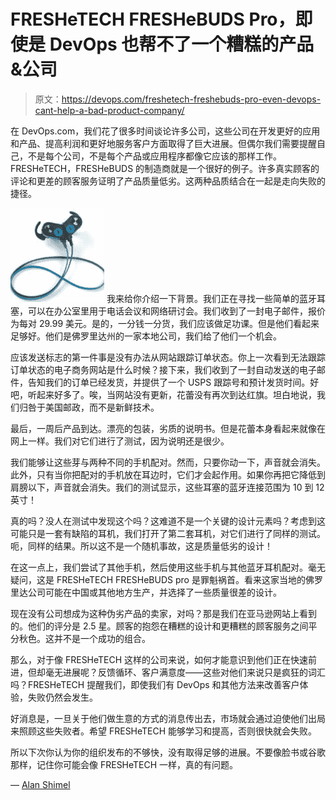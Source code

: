 # FRESHeTECH FRESHeBUDS Pro，即使是 DevOps 也帮不了一个糟糕的产品&公司

> 原文：<https://devops.com/freshetech-freshebuds-pro-even-devops-cant-help-a-bad-product-company/>

在 DevOps.com，我们花了很多时间谈论许多公司，这些公司在开发更好的应用和产品、提高利润和更好地服务客户方面取得了巨大进展。但偶尔我们需要提醒自己，不是每个公司，不是每个产品或应用程序都像它应该的那样工作。FRESHeTECH，FRESHeBUDS 的制造商就是一个很好的例子。许多真实顾客的评论和更差的顾客服务证明了产品质量低劣。这两种品质结合在一起是走向失败的捷径。

[![freshbuds](img/af6cd3d8db1de39dd7d49ccf2140dcd6.png)](https://devops.com/wp-content/uploads/2016/11/freshbuds-e1480221795980.jpg) 我来给你介绍一下背景。我们正在寻找一些简单的蓝牙耳塞，可以在办公室里用于电话会议和网络研讨会。我们收到了一封电子邮件，报价为每对 29.99 美元。是的，一分钱一分货，我们应该做足功课。但是他们看起来足够好。他们是佛罗里达州的一家本地公司，我们给了他们一个机会。

应该发送标志的第一件事是没有办法从网站跟踪订单状态。你上一次看到无法跟踪订单状态的电子商务网站是什么时候？接下来，我们收到了一封自动发送的电子邮件，告知我们的订单已经发货，并提供了一个 USPS 跟踪号和预计发货时间。好吧，听起来好多了。唉，当网站没有更新，花蕾没有再次到达红旗。坦白地说，我们归咎于美国邮政，而不是新鲜技术。

最后，一周后产品到达。漂亮的包装，劣质的说明书。但是花蕾本身看起来就像在网上一样。我们对它们进行了测试，因为说明还是很少。

我们能够让这些芽与两种不同的手机配对。然而，只要你动一下，声音就会消失。此外，只有当你把配对的手机放在耳边时，它们才会起作用。如果你再把它降低到肩膀以下，声音就会消失。我们的测试显示，这些耳塞的蓝牙连接范围为 10 到 12 英寸！

真的吗？没人在测试中发现这个吗？这难道不是一个关键的设计元素吗？考虑到这可能只是一套有缺陷的耳机，我们打开了第二套耳机，对它们进行了同样的测试。呃，同样的结果。所以这不是一个随机事故，这是质量低劣的设计！

在这一点上，我们尝试了其他手机，然后使用这些手机与其他蓝牙耳机配对。毫无疑问，这是 FRESHeTECH FRESHeBUDS pro 是罪魁祸首。看来这家当地的佛罗里达公司可能在中国或其他地方生产，并选择了一些质量很差的设计。

现在没有公司想成为这种伪劣产品的卖家，对吗？那是我们在亚马逊网站上看到的。他们的评分是 2.5 星。顾客的抱怨在糟糕的设计和更糟糕的顾客服务之间平分秋色。这并不是一个成功的组合。

那么，对于像 FRESHeTECH 这样的公司来说，如何才能意识到他们正在快速前进，但却毫无进展呢？反馈循环、客户满意度——这些对他们来说只是疯狂的词汇吗？FRESHeTECH 提醒我们，即使我们有 DevOps 和其他方法来改善客户体验，失败仍然会发生。

好消息是，一旦关于他们做生意的方式的消息传出去，市场就会通过迫使他们出局来照顾这些失败者。希望 FRESHeTECH 能够学习和提高，否则很快就会失败。

所以下次你认为你的组织发布的不够快，没有取得足够的进展。不要像脸书或谷歌那样，记住你可能会像 FRESHeTECH 一样，真的有问题。

— [Alan Shimel](https://devops.com/author/ashimmy/)